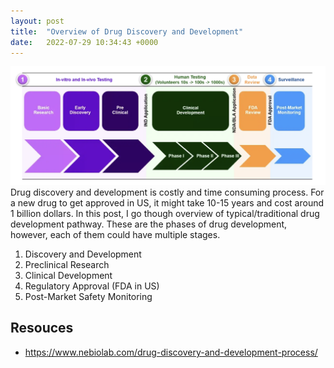```yaml
---
layout: post
title:  "Overview of Drug Discovery and Development"
date:   2022-07-29 10:34:43 +0000
---
```

![Drug Discovery](/assets/drug-discovery.png)
Drug discovery and development is costly and time consuming process. For a new drug to get approved in US, it might take 10-15 years and cost around 1 billion dollars.
In this post, I go though overview of typical/traditional drug development pathway. These are the phases of drug development, however, each of them could have multiple stages.

1. Discovery and Development
2. Preclinical Research
3. Clinical Development
4. Regulatory Approval (FDA in US)
5. Post-Market Safety Monitoring





## Resouces
 - https://www.nebiolab.com/drug-discovery-and-development-process/
